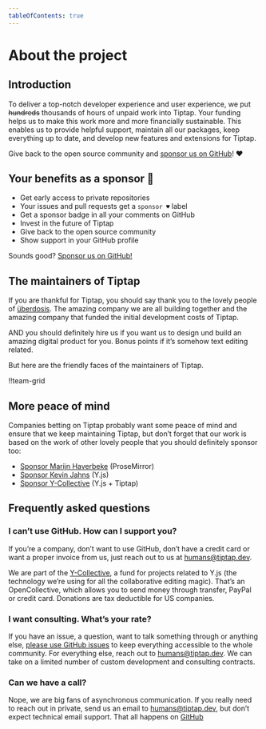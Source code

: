 ```yaml
---
tableOfContents: true
---
```


# About the project

## Introduction
To deliver a top-notch developer experience and user experience, we put ~~hundreds~~ thousands of hours of unpaid work into Tiptap. Your funding helps us to make this work more and more financially sustainable. This enables us to provide helpful support, maintain all our packages, keep everything up to date, and develop new features and extensions for Tiptap.

Give back to the open source community and [sponsor us on GitHub](https://github.com/sponsors/ueberdosis)! ♥

## Your benefits as a sponsor 💖
* Get early access to private repositories
* Your issues and pull requests get a `sponsor ♥` label
* Get a sponsor badge in all your comments on GitHub
* Invest in the future of Tiptap
* Give back to the open source community
* Show support in your GitHub profile

Sounds good? [Sponsor us on GitHub!](https://github.com/sponsors/ueberdosis)

## The maintainers of Tiptap
If you are thankful for Tiptap, you should say thank you to the lovely people of [überdosis](https://ueberdosis.io). The amazing company we are all building together and the amazing company that funded the initial development costs of Tiptap.

AND you should definitely hire us if you want us to design und build an amazing digital product for you. Bonus points if it’s somehow text editing related.

But here are the friendly faces of the maintainers of Tiptap.

!!team-grid

## More peace of mind
Companies betting on Tiptap probably want some peace of mind and ensure that we keep maintaining Tiptap, but don’t forget that our work is based on the work of other lovely people that you should definitely sponsor too:

* [Sponsor Marijn Haverbeke](https://marijnhaverbeke.nl/fund/) (ProseMirror)
* [Sponsor Kevin Jahns](https://github.com/sponsors/dmonad) (Y.js)
* [Sponsor Y-Collective](https://opencollective.com/y-collective) (Y.js + Tiptap)

## Frequently asked questions

### I can’t use GitHub. How can I support you?
If you’re a company, don’t want to use GitHub, don’t have a credit card or want a proper invoice from us, just reach out to us at [humans@tiptap.dev](mailto:humans@tiptap.dev).

We are part of the [Y-Collective](https://opencollective.com/y-collective), a fund for projects related to Y.js (the technology we’re using for all the collaborative editing magic). That’s an OpenCollective, which allows you to send money through transfer, PayPal or credit card. Donations are tax deductible for US companies.

### I want consulting. What’s your rate?
If you have an issue, a question, want to talk something through or anything else, [please use GitHub issues](https://github.com/ueberdosis/tiptap/issues/new/choose) to keep everything accessible to the whole community. For everything else, reach out to [humans@tiptap.dev](mailto:humans@tiptap.dev). We can take on a limited number of custom development and consulting contracts.

### Can we have a call?
Nope, we are big fans of asynchronous communication. If you really need to reach out in private, send us an email to [humans@tiptap.dev](mailto:humans@tiptap.dev), but don’t expect technical email support. That all happens on [GitHub](https://github.com/ueberdosis/tiptap/issues)
